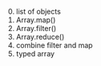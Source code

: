 0. list of objects
1. Array.map()
2. Array.filter()
3. Array.reduce()
4. combine filter and map
5. typed array
